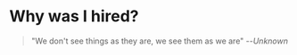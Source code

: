# Why was I hired?

> "We don't see things as they are, we see them as we are"
> --<cite>Unknown</cite>
